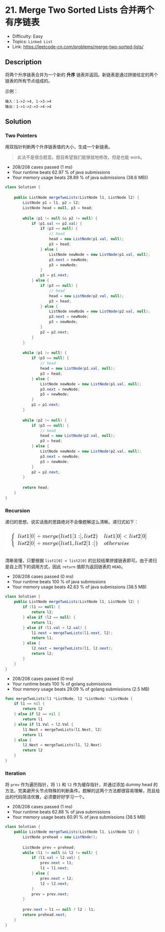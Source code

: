 # 21. Merge Two Sorted Lists 合并两个有序链表

- Difficulty: Easy
- Topics: `Linked List`
- Link: https://leetcode-cn.com/problems/merge-two-sorted-lists/

## Description

将两个升序链表合并为一个新的 **升序** 链表并返回。新链表是通过拼接给定的两个链表的所有节点组成的。 

示例：
```
输入：1->2->4, 1->3->4
输出：1->1->2->3->4->4
```

## Solution

### Two Pointers

用双指针判断两个升序链表值的大小，生成一个新链表。

> 此法不是很合题意。题目希望我们能够就地修改，但是也能 work。

- 208/208 cases passed (1 ms)
- Your runtime beats 62.97 % of java submissions
- Your memory usage beats 28.89 % of java submissions (38.6 MB))

```java
class Solution {

    public ListNode mergeTwoLists(ListNode l1, ListNode l2) {
        ListNode p1 = l1, p2 = l2;
        ListNode head = null, p3 = head;

        while (p1 != null && p2 != null) {
            if (p1.val <= p2.val) {
                if (p3 == null) {
                    // head
                    head = new ListNode(p1.val, null);
                    p3 = head;
                } else {
                    ListNode newNode = new ListNode(p1.val, null);
                    p3.next = newNode;
                    p3 = newNode;
                }
                p1 = p1.next;
            } else {
                if (p3 == null) {
                    // head
                    head = new ListNode(p2.val, null);
                    p3 = head;
                } else {
                    ListNode newNode = new ListNode(p2.val, null);
                    p3.next = newNode;
                    p3 = newNode;
                }
                p2 = p2.next;
            }
        }

        while (p1 != null) {
            if (p3 == null) {
                // head
                head = new ListNode(p1.val, null);
                p3 = head;
            } else {
                ListNode newNode = new ListNode(p1.val, null);
                p3.next = newNode;
                p3 = newNode;
            }
            p1 = p1.next;
        }

        while (p2 != null) {
            if (p3 == null) {
                // head
                head = new ListNode(p2.val, null);
                p3 = head;
            } else {
                ListNode newNode = new ListNode(p2.val, null);
                p3.next = newNode;
                p3 = newNode;
            }
            p2 = p2.next;
        }

        return head;
    }
}
```

### Recursion

递归的思想，说实话我的思路绝对不会像题解这么清晰。递归式如下：

![recursive-formula](assets/21.%20Merge%20Two%20Sorted%20Lists%20%E5%90%88%E5%B9%B6%E4%B8%A4%E4%B8%AA%E6%9C%89%E5%BA%8F%E9%93%BE%E8%A1%A8/image-20200919125813232.png)

清晰易懂，只要根据 `list1[0] < list2[0]` 的比较结果拼接链表即可。由于递归是自上而下的调用方式，因此 `return` 值即为返回链表的 `HEAD`。

- 208/208 cases passed (0 ms)
- Your runtime beats 100 % of java submissions
- Your memory usage beats 42.63 % of java submissions (38.5 MB)

```java
class Solution {
    public ListNode mergeTwoLists(ListNode l1, ListNode l2) {
        if (l1 == null) {
            return l2;
        } else if (l2 == null) {
            return l1;
        } else if (l1.val < l2.val) {
            l1.next = mergeTwoLists(l1.next, l2);
            return l1;
        } else {
            l2.next = mergeTwoLists(l1, l2.next);
            return l2;
        }
    }
}
```

- 208/208 cases passed (0 ms)
- Your runtime beats 100 % of golang submissions
- Your memory usage beats 29.09 % of golang submissions (2.5 MB)

```go
func mergeTwoLists(l1 *ListNode, l2 *ListNode) *ListNode {
	if l1 == nil {
		return l2
	} else if l2 == nil {
		return l1
	} else if l1.Val < l2.Val {
		l1.Next = mergeTwoLists(l1.Next, l2)
		return l1
	} else {
		l2.Next = mergeTwoLists(l1, l2.Next)
		return l2
	}
}
```

### Iteration

将 `prev` 作为遍历指针，将 `l1` 和 `l2` 作为缓存指针，并通过添加 dummy head 的方法，完美避开头节点特殊的判断条件。题解的这两个方法都很容易理解，而且给出的代码简洁优雅，必须要好好学习一个。

- 208/208 cases passed (1 ms)
- Your runtime beats 62.88 % of java submissions
- Your memory usage beats 60.91 % of java submissions (38.5 MB)

```java
class Solution {
    public ListNode mergeTwoLists(ListNode l1, ListNode l2) {
        ListNode prehead = new ListNode();
        
        ListNode prev = prehead;
        while (l1 != null && l2 != null) {
            if (l1.val < l2.val) {
                prev.next = l1;
                l1 = l1.next;
            } else {
                prev.next = l2;
                l2 = l2.next;
            }
            prev = prev.next;
        }

        prev.next = l1 == null ? l2 : l1;
        return prehead.next;
    }
}
```
